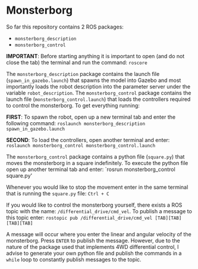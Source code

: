 # Monsterborg
So far this repository contains 2 ROS packages: 
* `monsterborg_description` 
* `monsterborg_control`

**IMPORTANT**: Before starting anything it is important to open (and do not close the tab) the terminal and run the command: `roscore`

The `monsterborg_description` package contains the launch file (`spawn_in_gazebo.launch`) that spawns the model into Gazebo and most importantly loads the robot description into
the parameter server under the variable `robot_description`. The `monsterborg_control` package contains the launch file (`monsterborg_control.launch`) 
that loads the controllers required to control the monsterborg. To get everything running: 

**FIRST**: To spawn the robot, open up a new terminal tab and enter the following command: `roslaunch monsterborg_description spawn_in_gazebo.launch` 

**SECOND**: To load the controllers, open another terminal and enter: `roslaunch monsterborg_control monsterborg_control.launch`

The `monsterborg_control` package contains a python file (`square.py`) that moves the monsterborg in a square indefinitely. To execute the python file open up another 
terminal tab and enter: `rosrun monsterborg_control square.py' 

Whenever you would like to stop the movement enter in the same terminal that is running the `square.py` file: `Ctrl + C` 

If you would like to control the monsterborg yourself, there exists a ROS topic with the name: `/differential_drive/cmd_vel`. To publish a message 
to this topic enter: `rostopic pub /differential_drive/cmd_vel [TAB][TAB] [TAB][TAB]`

A message will occur where you enter the linear and angular velocity of the monsterborg. Press `ENTER` to publish the message. However, due to the nature 
of the package used that implements 4WD differential control, I advise to generate your own python file and publish the commands in a `while` loop to constantly
publish messages to the topic. 






